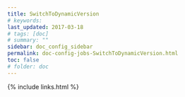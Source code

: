 ```yaml
---
title: SwitchToDynamicVersion
# keywords:
last_updated: 2017-03-18
# tags: [doc]
# summary: ""
sidebar: doc_config_sidebar
permalink: doc-config-jobs-SwitchToDynamicVersion.html
toc: false
# folder: doc
---
```


{% include links.html %}
 